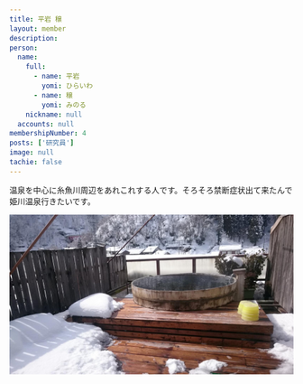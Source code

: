 ```yaml
---
title: 平岩 穣
layout: member
description: 
person:
  name:
    full:
      - name: 平岩
        yomi: ひらいわ
      - name: 穣
        yomi: みのる
    nickname: null
  accounts: null
membershipNumber: 4
posts: ['研究員']
image: null
tachie: false
---
```

温泉を中心に糸魚川周辺をあれこれする人です。そろそろ禁断症状出て来たんで姫川温泉行きたいです。

![露天風呂](/files/images/imports/2019/02/asahisou_rotenburo.jpg)